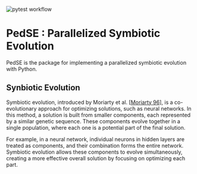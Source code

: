 ![pytest workflow](https://github.com/fightingso/pedse/actions/workflows/test.yml/badge.svg)
# PedSE : Parallelized Symbiotic Evolution
PedSE is the package for implementing a parallelized symbiotic evolution with Python.

## Synbiotic Evolution
Symbiotic evolution, introduced by Moriarty et al. [[Moriarty 96](https://link.springer.com/article/10.1007/BF00114722)], is a co-evolutionary approach for optimizing solutions, such as neural networks. In this method, a solution is built from smaller components, each represented by a similar genetic sequence. These components evolve together in a single population, where each one is a potential part of the final solution.

For example, in a neural network, individual neurons in hidden layers are treated as components, and their combination forms the entire network. Symbiotic evolution allows these components to evolve simultaneously, creating a more effective overall solution by focusing on optimizing each part.
